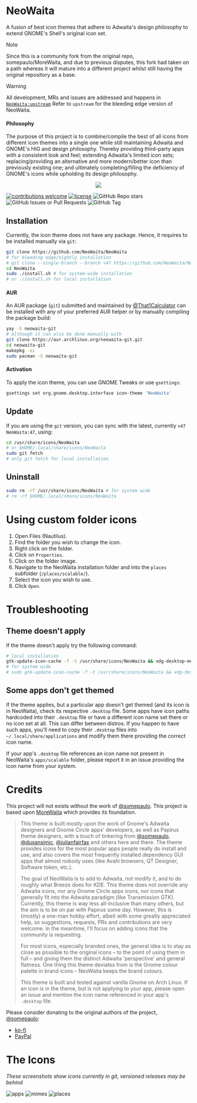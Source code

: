 # NeoWaita

A fusion of best icon themes that adhere to Adwaita's design
philosophy to extend GNOME's Shell's original icon set.

> [!NOTE]
> Since this is a community fork from the original repo,
somepaulo/MoreWaita, and due to previous disputes, this fork
had taken on a path whereas it will mature into a different
project whilst still having the original repository as a base.

> [!WARNING]
> All development, MRs and issues are addressed and happens in
> [`NeoWaita:upstream`](https://github.com/NeoWaita/NeoWaita/tree/upstream)
> Refer to `upstream` for the bleeding edge version of NeoWaita.

#### Philosophy

The purpose of this project is to combine/compile the best of
all icons from different icon themes into a single one while
still maintaining Adwaita and GNOME's HIG and design philosophy.
Thereby providing third-party apps with a consistent look and
feel; extending Adwaita's limited icon sets; replacing/providing
an alternative and more modern/better icon than previously
existing one; and ultimately completing/filling the deficiency
of GNOME's icons while upholding its design philosophy.

<p align="center">
    <img src="assets/neowaita-prev.png"/>
</p>

[![contributions welcome](https://img.shields.io/badge/contributions-welcome-brightgreen.svg?style=flat)](https://github.com/dwyl/esta/issues)
[![license](https://img.shields.io/github/license/NeoWaita/NeoWaita)](https://img.shields.io/github/license/NeoWaita/NeoWaita)
![GitHub Repo stars](https://img.shields.io/github/stars/NeoWaita/NeoWaita?style=flat)
![GitHub Issues or Pull Requests](https://img.shields.io/github/issues/NeoWaita/NeoWaita)
![GitHub Tag](https://img.shields.io/github/v/tag/NeoWaita/NeoWaita)

## Installation

Currently, the icon theme does not have any package. Hence, it requires
to be installed manually via `git`:

```bash
git clone https://github.com/NeoWaita/NeoWaita
# for bleeding edge/nightly installation
# git clone --single-branch --branch v47 https://github.com/NeoWaita/NeoWaita
cd NeoWaita
sudo ./install.sh # for system-wide installation
# or ./install.sh for local installation
```

#### AUR

An AUR package (`git`) submitted and maintained by
[@That1Calculator](https://github.com/ThatOneCalculator) can be
installed with any of your preferred AUR helper or by manually compiling
the package build:

```bash
yay -S neowaita-git
# although it can also be done manually with
git clone https://aur.archlinux.org/neowaita-git.git
cd neowaita-git
makepkg -si
sudo pacman -S neowaita-git
```

#### Activation

To apply the icon theme, you can use GNOME Tweaks or use `gsettings`:

```bash
gsettings set org.gnome.desktop.interface icon-theme 'NeoWaita'
```

## Update

If you are using the `git` version, you can sync with the latest,
currently `v47` `NeoWaita:47`, using:

```bash
cd /usr/share/icons/NeoWaita
# or $HOME/.local/share/icons/NeoWaita
sudo git fetch
# only git fetch for local installation
```

## Uninstall

```bash
sudo rm -rf /usr/share/icons/NeoWaita # for system wide
# rm -rf $HOME/.local/share/icons/NeoWaita
```

# Using custom folder icons

1. Open Files (Nautilus).
2. Find the folder you wish to change the icon.
3. Right click on the folder.
4. Click on `Properties`.
5. Click on the folder image.
6. Navigate to the NeoWaita installation folder and into
the `places` subfolder (`/places/scalable/`).
7. Select the icon you wish to use.
8. Click `Open`.

# Troubleshooting

## Theme doesn't apply

If the theme doesn't apply try the following command:

```bash
# local installation
gtk-update-icon-cache -f -t /usr/share/icons/NeoWaita && xdg-desktop-menu forceupdate
# for system wide
# sudo gtk-update-icon-cache -f -t /usr/share/icons/NeoWaita && xdg-desktop-menu forceupdate
```

## Some apps don't get themed

If the theme applies, but a particular app doesn't get
themed (and its icon is in NeoWaita), check its respective
`.desktop` file. Some apps have icon paths hardcoded into
their `.desktop` file or have a different icon name set
there or no icon set at all. This can differ between distros.
If you happen to have such apps, you'll need to copy their
`.desktop` files into `~/.local/share/applications` and
modify them there providing the correct icon name.

If your app's `.desktop` file references an icon name not
present in NeoWaita's `apps/scalable` folder, please report
it in an issue providing the icon name from your system.

# Credits

This project will not exists without the work of
[@somepaulo](https://github.com/somepaulo). This project is
based upon [MoreWaita](https://github.com/somepaulo/MoreWaita)
which provides its foundation.

> This theme is built mostly upon the work of Gnome's Adwaita
> designers and Gnome Circle apps' developers, as well as
> Papirus theme designers,  with a touch of tinkering from
> [@somepaulo](https://github.com/somepaulo),
> [@dusansimic](https://github.com/dusansimic),
> [@julianfairfax](https://github.com/julianfairfax) and others
> here and there. The theme provides icons for the most popular
> apps people really do install and use, and also covers the most
> frequently installed dependency GUI apps that almost nobody
> uses (like Avahi browsers, QT Designer, Software token, etc.).
>
> The goal of NeoWaita is to add to Adwaita, not modify it, and
> to do roughly what Breeze does for KDE. This theme does not
> override any Adwaita icons, nor any Gnome Circle apps icons,
> nor icons that generally fit into the Adwaita paradigm (like
> Transmission GTK). Currently, this theme is way less all-inclusive
> than many others, but the aim is to be on par with Papirus
> some day. However, this is (mostly) a one-man hobby effort,
> albeit with some greatly appreciated help, so suggestions,
> requests, PRs and contributions are very welcome. In the
> meantime, I'll focus on adding icons that the community is requesting.
>
> For most icons, especially branded ones, the general idea is
> to stay as close as possible to the original icons – to the
> point of using them in full – and giving them the distinct
> Adwaita 'perspective' and general flatness. One thing this
> theme deviates from is the Gnome colour palette in brand icons
> – NeoWaita keeps the brand colours.
>
> This theme is built and tested against vanilla Gnome on Arch
> Linux. If an icon is in the theme, but is not applying to your
> app, please open an issue and mention the icon name referenced
> in your app's `.desktop` file.

Please consider donating to the original authors of the
project, [@somepaulo](https://github.com/somepaulo):

- [ko-fi](https://ko-fi.com/somepaulo)
- [PayPal](http://paypal.me/pfino/5)

# The Icons

_These screenshots show icons currently in git, versioned
releases may be behind_

![apps](assets/apps.png)
![mimes](assets/mimes.png)
![places](assets/places.png)
